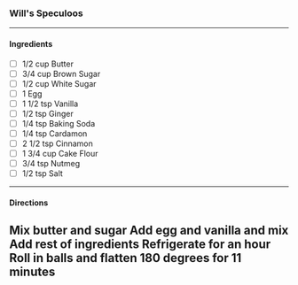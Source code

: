 ### Will's Speculoos
---
#### Ingredients
- [ ] 1/2 cup Butter
- [ ] 3/4 cup Brown Sugar 
- [ ] 1/2 cup White Sugar
- [ ] 1 Egg
- [ ] 1 1/2 tsp Vanilla
- [ ] 1/2 tsp Ginger
- [ ] 1/4 tsp Baking Soda 
- [ ] 1/4 tsp Cardamon
- [ ] 2 1/2 tsp Cinnamon 
- [ ] 1 3/4 cup Cake Flour 
- [ ] 3/4 tsp Nutmeg
- [ ] 1/2 tsp Salt
---
#### Directions
Mix butter and sugar
Add egg and vanilla and mix Add rest of ingredients
Refrigerate for an hour
Roll in balls and flatten
180 degrees for 11 minutes
---
